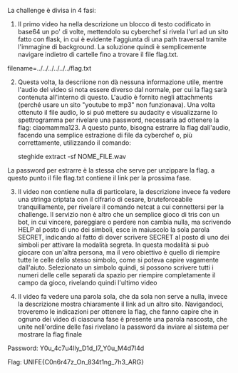 La challenge è divisa in 4 fasi:

1. Il primo video ha nella descrizione un blocco di testo codificato in base64 un po' di volte,
mettendolo su cyberchef si rivela l'url ad un sito fatto con flask, in cui è evidente l'aggiunta di
una path traversal tramite l'immagine di background. La soluzione quindi è semplicemente
navigare indietro di cartelle fino a trovare il file flag.txt.

filename=../../../../../../flag.txt

2. Questa volta, la descriione non dà nessuna informazione utile, mentre l'audio del video si nota essere diverso dal normale, per cui
la flag sarà contenuta all'interno di questo. L'audio è fornito negli attachments (perché usare un sito "youtube to mp3" non funzionava).
Una volta ottenuto il file audio, lo si può mettere su audacity e visualizzarne lo spettrogramma per rivelare
una password, necessaria ad ottenere la flag: ciaomamma123.
A questo punto, bisogna estrarre la flag dall'audio, facendo una semplice estrazione di file da cyberchef
o, più correttamente, utilizzando il comando:

    steghide extract -sf NOME_FILE.wav

La password per estrarre è la stessa che serve per unzippare la flag. a questo punto il file flag.txt
contiene il link per la prossima fase.

3. Il video non contiene nulla di particolare, la descrizione invece fa vedere una stringa criptata con il cifrario di cesare,
bruteforceabile tranquillamente, per rivelare il comando netcat a cui connettersi per la challenge.
Il servizio non è altro che un semplice gioco di tris con un bot, in cui vincere, pareggiare o perdere non cambia nulla,
ma scrivendo HELP al posto di uno dei simboli, esce in maiuscolo la sola parola SECRET, indicando al fatto
di dover scrivere SECRET al posto di uno dei simboli per attivare la modalità segreta.
In questa modalità si può giocare con un'altra persona, ma il vero obiettivo è quello di riempire tutte le
celle dello stesso simbolo, come si poteva capire vagamente dall'aiuto.
Selezionato un simbolo quindi, si possono scrivere tutti i numeri delle celle separati da spazio
per riempire completamente il campo da gioco, rivelando quindi l'ultimo video

4. Il video fa vedere una parola sola, che da sola non serve a nulla, invece la descrizione mostra chiaramente
il link ad un altro sito. Navigandoci, troveremo le indicazioni per ottenere la flag, che fanno capire
che in ognuno dei video di ciascuna fase è presente una parola nascosta, che unite nell'ordine delle fasi
rivelano la password da inviare al sistema per mostrare la flag finale 

Password: Y0u_4c7u4lly_D1d_I7_Y0u_M4d7l4d

Flag: UNIFE{C0n6r47z_On_834t1ng_7h3_ARG}
